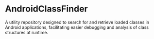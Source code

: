 # AndroidClassFinder
A utility repository designed to search for and retrieve loaded classes in Android applications, facilitating easier debugging and analysis of class structures at runtime.
